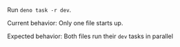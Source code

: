 Run `deno task -r dev`.

Current behavior: Only one file starts up. 

Expected behavior: Both files run their `dev` tasks in parallel
